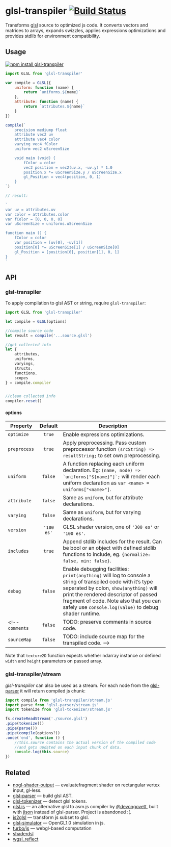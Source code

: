 # glsl-transpiler [![Build Status](https://travis-ci.org/stackgl/glsl-transpiler.svg?branch=master)](https://travis-ci.org/stackgl/glsl-transpiler)

Transforms [glsl](https://www.opengl.org/documentation/glsl/) source to optimized js code. It converts vectors and matrices to arrays, expands swizzles, applies expressions optimizations and provides stdlib for environment compatibility.

## Usage

[![npm install glsl-transpiler](https://nodei.co/npm/glsl-transpiler.png?mini=true)](https://npmjs.org/package/glsl-transpiler/)

```js
import GLSL from 'glsl-transpiler'

var compile = GLSL({
	uniform: function (name) {
		return `uniforms.${name}`
	},
	attribute: function (name) {
		return `attributes.${name}`
	}
})

compile(`
	precision mediump float
	attribute vec2 uv
	attribute vec4 color
	varying vec4 fColor
	uniform vec2 uScreenSize

	void main (void) {
		fColor = color
		vec2 position = vec2(uv.x, -uv.y) * 1.0
		position.x *= uScreenSize.y / uScreenSize.x
		gl_Position = vec4(position, 0, 1)
	}
`)

// result:

`
var uv = attributes.uv
var color = attributes.color
var fColor = [0, 0, 0, 0]
var uScreenSize = uniforms.uScreenSize

function main () {
	fColor = color
	var position = [uv[0], -uv[1]]
	position[0] *= uScreenSize[1] / uScreenSize[0]
	gl_Position = [position[0], position[1], 0, 1]
}
`
```


## API

### glsl-transpiler

To apply compilation to glsl AST or string, require `glsl-transpiler`:

```js
import GLSL from 'glsl-transpiler'

let compile = GLSL(options)

//compile source code
let result = compile('...source.glsl')

//get collected info
let {
	attributes,
	uniforms,
	varyings,
	structs,
	functions,
	scopes
} = compile.compiler


//clean collected info
compiler.reset()
```

#### options

Property | Default | Description
---|:---:|---
`optimize` | `true` | Enable expressions optimizations.
`preprocess` | `true` | Apply preprocessing. Pass custom preprocessor function `(srcString) => resultString;` to set own preprocessing.
`uniform` | `false` | A function replacing each uniform declaration. Eg: ``(name, node) => `uniforms["${name}"]`;`` will render each uniform declaration as `var <name> = uniforms["<name>"]`.
`attribute` | `false` | Same as `uniform`, but for attribute declarations.
`varying` | `false` | Same as `uniform`, but for varying declarations.
`version` | `'100 es'` | GLSL shader version, one of `'300 es'` or `'100 es'`.
`includes` | `true` | Append stdlib includes for the result. Can be bool or an object with defined stdlib functions to include, eg. `{normalize: false, min: false}`.
`debug` | `false` | Enable debugging facilities: `print(anything)` will log to console a string of transpiled code with it’s type separated by colon, `show(anything)` will print the rendered descriptor of passed fragment of code. Note also that you can safely use `console.log(value)` to debug shader runtime.
<!-- `comments` | `false` | TODO: preserve comments in source code.
`sourceMap` | `false` | TODO: include source map for the transpiled code. -->

Note that `texture2D` function expects whether ndarray instance or defined `width` and `height` parameters on passed array.


### glsl-transpiler/stream

_glsl-transpiler_ can also be used as a stream. For each node from the [glsl-parser](http://stack.gl/packages/#stackgl/glsl-parser) it will return compiled js chunk:

```js
import compile from 'glsl-transpiler/stream.js'
import parse from 'glsl-parser/stream.js'
import tokenize from 'glsl-tokenizer/stream.js'

fs.createReadStream('./source.glsl')
.pipe(tokenize())
.pipe(parse())
.pipe(compile(options?))
.once('end', function () {
	//this.source contains the actual version of the compiled code
	//and gets updated on each input chunk of data.
	console.log(this.source)
})
```

## Related

* [nogl-shader-output](https://github.com/dy/nogl-shader-output) — evaluatefragment shader on rectangular vertex input, gl-less.<br/>
* [glsl-parser](http://stack.gl/packages/#stackgl/glsl-parser) — build glsl AST.<br/>
* [glsl-tokenizer](http://stack.gl/packages/#stackgl/glsl-tokenizer) — detect glsl tokens.<br/>
* [glsl.js](https://npmjs.org/package/glsl) — an alternative glsl to asm.js compiler by [@devongovett](https://github.com/devongovett), built with [jison](https://npmjs.org/package/jison) instead of glsl-parser. Project is abandoned :(.<br/>
* [js2glsl](https://github.com/jdavidberger/js2glsl) — transform js subset to glsl.<br/>
* [glsl-simulator](https://github.com/burg/glsl-simulator) — OpenGL1.0 simulation in js.<br/>
* [turbo/js](https://github.com/turbo/js) — webgl-based computation
* [shaderdsl](https://github.com/adobe-webplatform/shaderdsl)
* [wgsl_reflect](https://github.com/brendan-duncan/wgsl_reflect)
